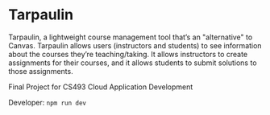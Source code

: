 # Tarpaulin

Tarpaulin, a lightweight course management tool that’s an "alternative" to Canvas. Tarpaulin allows users (instructors and students) to see information about the courses they’re teaching/taking. It allows instructors to create assignments for their courses, and it allows students to submit solutions to those assignments.

Final Project for CS493 Cloud Application Development

Developer:
```npm run dev``` 